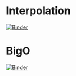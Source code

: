 # Interpolation
[![Binder](https://mybinder.org/badge_logo.svg)](https://mybinder.org/v2/gh/pyAGH/Interpolation/HEAD?filepath=Interpolation01.ipynb)

# BigO
[![Binder](https://mybinder.org/badge_logo.svg)](https://mybinder.org/v2/gh/pyAGH/Interpolation/HEAD?filepath=algorithmComplexity.ipynb)
